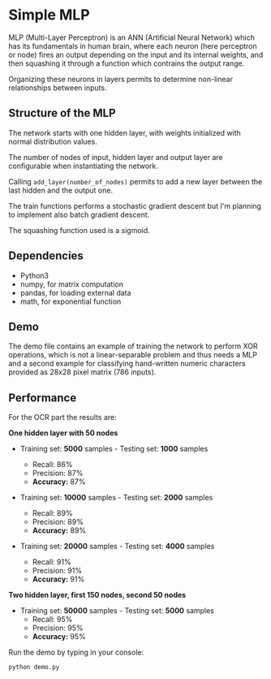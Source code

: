 # Simple MLP
MLP (Multi-Layer Perceptron) is an ANN (Artificial Neural Network) which has its fundamentals in human brain, where each neuron (here perceptron or node) fires an output depending on the input and its internal weights, and then squashing it through a function which contrains the output range.

Organizing these neurons in layers permits to determine non-linear relationships between inputs.

## Structure of the MLP
The network starts with one hidden layer, with weights initialized with normal distribution values.

The number of nodes of input, hidden layer and output layer are configurable when instantiating the network.

Calling `add_layer(number_of_nodes)` permits to add a new layer between the last hidden and the output one.

The train functions performs a stochastic gradient descent but I'm planning to implement also batch gradient descent.

The squashing function used is a sigmoid.

## Dependencies
- Python3
- numpy, for matrix computation
- pandas, for loading external data
- math, for exponential function

## Demo
The demo file contains an example of training the network to perform XOR operations, which is not a linear-separable problem and thus needs a MLP and a second example for classifying hand-written numeric characters provided as 28x28 pixel matrix (786 inputs).

## Performance
For the OCR part the results are:

**One hidden layer with 50 nodes**

- Training set: **5000** samples - Testing set: **1000** samples
    - Recall: 86% 
    - Precision: 87%
    - **Accuracy:** 87%

- Training set: **10000** samples - Testing set: **2000** samples
    - Recall: 89%
    - Precision: 89%
    - **Accuracy:** 89%
    
- Training set: **20000** samples - Testing set: **4000** samples
    - Recall: 91%
    - Precision: 91%
    - **Accuracy:** 91%
    
**Two hidden layer, first 150 nodes, second 50 nodes**

- Training set: **50000** samples - Testing set: **5000** samples
    - Recall: 95% 
    - Precision: 95%
    - **Accuracy:** 95%


Run the demo by typing in your console:

```python demo.py```